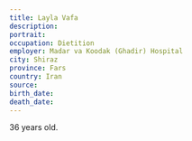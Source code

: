 ```yaml
---
title: Layla Vafa
description: 
portrait: 
occupation: Dietition
employer: Madar va Koodak (Ghadir) Hospital
city: Shiraz
province: Fars
country: Iran
source: 
birth_date: 
death_date: 
---
```


36 years old.